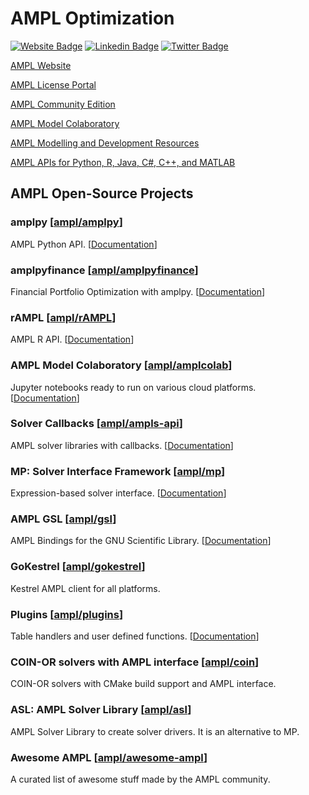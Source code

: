 # AMPL Optimization

[![Website Badge](https://img.shields.io/badge/Website-3b5998?style=flat-square&logo=google-chrome&logoColor=white)](https://ampl.com/)
[![Linkedin Badge](https://img.shields.io/badge/-LinkedIn-0e76a8?style=flat-square&logo=Linkedin&logoColor=white)](https://www.linkedin.com/company/ampl/)
[![Twitter Badge](https://img.shields.io/badge/-Twitter-00acee?style=flat-square&logo=Twitter&logoColor=white)](https://twitter.com/AMPLopt)

[AMPL Website](https://ampl.com)

[AMPL License Portal](https://portal.ampl.com)

[AMPL Community Edition](https://ampl.com/ce)

[AMPL Model Colaboratory](https://colab.ampl.com)

[AMPL Modelling and Development Resources](https://dev.ampl.com)

[AMPL APIs for Python, R, Java, C#, C++, and MATLAB](https://dev.ampl.com/en/latest/apis.html)

## AMPL Open-Source Projects

### amplpy [[ampl/amplpy](https://github.com/ampl/amplpy)]

AMPL Python API. [[Documentation](https://amplpy.readthedocs.io/)] 

### amplpyfinance [[ampl/amplpyfinance](https://github.com/ampl/amplpyfinance)]

Financial Portfolio Optimization with amplpy. [[Documentation](https://amplpyfinance.readthedocs.io/)]

### rAMPL [[ampl/rAMPL](https://github.com/ampl/rAMPL)] 

AMPL R API. [[Documentation](https://rAMPL.readthedocs.io/)]

### AMPL Model Colaboratory [[ampl/amplcolab](https://github.com/ampl/amplcolab)] 

Jupyter notebooks ready to run on various cloud platforms. [[Documentation](https://amplcolab.readthedocs.io/)]

### Solver Callbacks [[ampl/ampls-api](https://github.com/ampl/ampls-api)]

AMPL solver libraries with callbacks. [[Documentation](https://ampls.readthedocs.io/)]

### MP: Solver Interface Framework [[ampl/mp](https://github.com/ampl/mp)]

Expression-based solver interface. [[Documentation](https://amplmp.readthedocs.io/)] 

### AMPL GSL [[ampl/gsl](https://github.com/ampl/gsl)]

AMPL Bindings for the GNU Scientific Library. [[Documentation](https://amplgsl.readthedocs.io/)]

### GoKestrel [[ampl/gokestrel](https://github.com/ampl/gokestrel)] 

Kestrel AMPL client for all platforms. 

### Plugins [[ampl/plugins](https://github.com/ampl/plugins)]

Table handlers and user defined functions. [[Documentation](https://amplplugins.readthedocs.io/)]

### COIN-OR solvers with AMPL interface [[ampl/coin](https://github.com/ampl/coin)]

COIN-OR solvers with CMake build support and AMPL interface.

### ASL: AMPL Solver Library [[ampl/asl](https://github.com/ampl/asl)]

AMPL Solver Library to create solver drivers. It is an alternative to MP.

### Awesome AMPL [[ampl/awesome-ampl](https://github.com/ampl/awesome-ampl)]

A curated list of awesome stuff made by the AMPL community.
